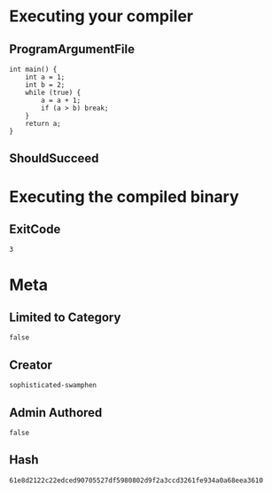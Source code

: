 # Executing your compiler

## ProgramArgumentFile

```
int main() {
    int a = 1;
    int b = 2;
    while (true) {
        a = a + 1;
        if (a > b) break;
    }
    return a;
}
```

## ShouldSucceed

# Executing the compiled binary

## ExitCode

```
3
```

# Meta

## Limited to Category

```
false
```

## Creator

```
sophisticated-swamphen
```

## Admin Authored

```
false
```

## Hash

```
61e8d2122c22edced90705527df5980802d9f2a3ccd3261fe934a0a68eea3610
```
